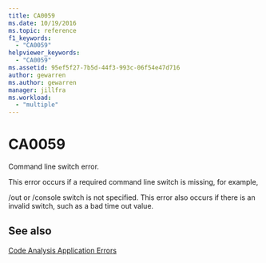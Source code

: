```yaml
---
title: CA0059
ms.date: 10/19/2016
ms.topic: reference
f1_keywords:
  - "CA0059"
helpviewer_keywords:
  - "CA0059"
ms.assetid: 95ef5f27-7b5d-44f3-993c-06f54e47d716
author: gewarren
ms.author: gewarren
manager: jillfra
ms.workload:
  - "multiple"
---
```

# CA0059
Command line switch error.

 This error occurs if a required command line switch is missing, for example,

 /out or /console switch is not specified. This error also occurs if there is an invalid switch, such as a bad time out value.

## See also
 [Code Analysis Application Errors](../code-quality/code-analysis-application-errors.md)
